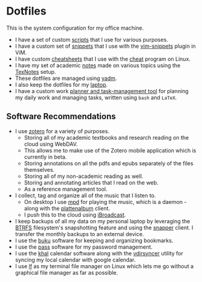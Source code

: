 # Dotfiles

This is the system configuration for my office machine.

- I have a set of custom [scripts](https://github.com/linnabraham/useful-scripts) that I use for various purposes.
- I have a custom set of [snippets](https://github.com/linnabraham/my-snippets) that I use with the [vim-snippets](https://github.com/honza/vim-snippets) plugin in ViM.
- I have custom [cheatsheets](https://github.com/linnabraham/cheatsheets) that I use with the [cheat](https://github.com/cheat/cheat) program on Linux.
- I have my set of academic [notes](https://github.com/linnabraham/notes) made on various topics using the [TexNotes](https://github.com/linnabraham/TeXNotes) setup.
- These dotfiles are managed using [yadm](https://github.com/yadm-dev/yadm).
- I also keep the dotfiles for my [laptop](https://github.com/linnabraham/dotfiles-primary).
- I have a custom work [planner and task-management tool](https://github.com/linnabraham/work-journal) for planning my daily work and managing tasks, written using `bash` and `LaTeX`.
## Software Recommendations
- I use [zotero](https://www.zotero.org/) for a variety of purposes.
    - Storing all of my academic textbooks and research reading on the cloud using WebDAV.
    - This allows me to make use of the Zotero mobile application which is currently in beta.
    - Storing annotations on all the pdfs and epubs separately of the files themselves.
    - Storing all of my non-academic reading as well.
    - Storing and annotating articles that I read on the web.
    - As a reference management tool.
- I collect, tag and organize all of the music that I listen to. 
    - On desktop I use [mpd](https://www.musicpd.org/) for playing the music, which is a daemon - along with the [plattenalbum](https://github.com/SoongNoonien/plattenalbum) client.
    - I push this to the cloud using [iBroadcast](https://www.ibroadcast.com/home/).
- I keep backups of all my data on my personal laptop by leveraging the [BTRFS](https://wiki.archlinux.org/title/Btrfs) filesystem's snapshotting feature and using the [snapper](https://github.com/openSUSE/snapper) client. I transfer the monthly backups to an external device.
- I use the [buku](https://github.com/jarun/buku) software for keeping and organizing bookmarks.
- I use the [pass](https://www.passwordstore.org/) software for my password management.
- I use the [khal](https://github.com/pimutils/khal) calendar software along with the [vdirsyncer](https://github.com/pimutils/vdirsyncer) utility for syncing my local calendar with google calendar.
- I use [lf](https://wiki.archlinux.org/title/Lf) as my terminal file manager on Linux which lets me go without a graphical file manager as far as possible.
